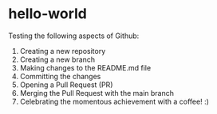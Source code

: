 # hello-world
Testing the following aspects of Github:
1. Creating a new repository
2. Creating a new branch
3. Making changes to the README.md file
4. Committing the changes
5. Opening a Pull Request (PR)
6. Merging the Pull Request with the main branch
7. Celebrating the momentous achievement with a coffee! :)
